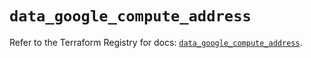 # `data_google_compute_address`

Refer to the Terraform Registry for docs: [`data_google_compute_address`](https://registry.terraform.io/providers/hashicorp/google/6.43.0/docs/data-sources/compute_address).
